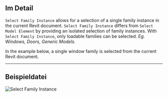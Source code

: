 ## Im Detail
`Select Family Instance` allows for a selection of a single family instance in the current Revit document. `Select Family Instance` differs from `Select Model Element` by providing an isolated selection of family instances. With `Select Family Instance`, only loadable families can be selected. _Eg. Windows, Doors, Generic Models._

In the example below, a single window family is selected from the current Revit document.
___
## Beispieldatei

![Select Family Instance](./Dynamo.Nodes.DSModelFamilyInstanceSelection_img.jpg)
